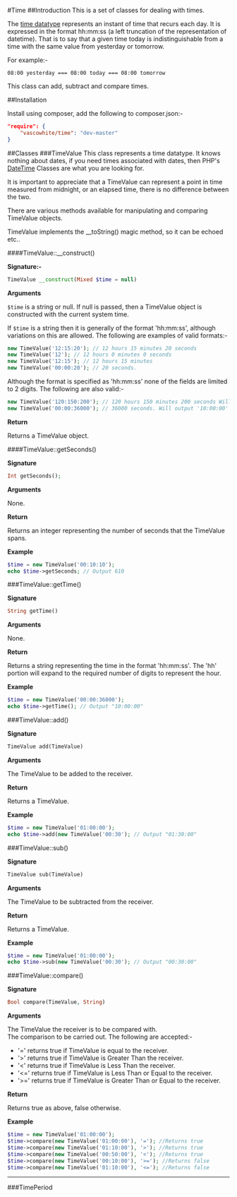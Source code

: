 #Time
##Introduction
This is a set of classes for dealing with times.

The [time datatype][1] represents an instant of time that recurs each day. It is expressed in the format hh:mm:ss
(a left truncation of the representation of datetime).  That is to say that a given time today is indistinguishable from
a time with the same value from yesterday or tomorrow.

For example:-

```
08:00 yesterday === 08:00 today === 08:00 tomorrow
```

This class can add, subtract and compare times.

##Installation

Install using composer, add the following to composer.json:-

```json
"require": {
    "vascowhite/time": "dev-master"
}
```

##Classes
###TimeValue
This class represents a time datatype. It knows nothing about dates, if you need times associated with dates, then PHP's
[DateTime][2] Classes are what you are looking for.

It is important to appreciate that a TimeValue can represent a point in time measured from midnight, or an elapsed time,
there is no difference between the two.

There are various methods available for manipulating and comparing TimeValue objects.

TimeValue implements the __toString() magic method, so it can be echoed etc..

####TimeValue::__construct()

__Signature:-__

```php
TimeValue __construct(Mixed $time = null)
```

__Arguments__

`$time` is a string or null.
If null is passed, then a TimeValue object is constructed with the current system time.

If `$time` is a string then it is generally of the format 'hh:mm:ss', although variations on this are allowed.
The following are examples of valid formats:-

```php
new TimeValue('12:15:20'); // 12 hours 15 minutes 20 seconds
new TimeValue('12'); // 12 hours 0 minutes 0 seconds
new TimeValue('12:15'); // 12 hours 15 minutes
new TimeValue('00:00:20'); // 20 seconds.
```

Although the format is specified as 'hh:mm:ss' none of the fields are limited to 2 digits. The following are also valid:-

```php
new TimeValue('120:150:200'); // 120 hours 150 minutes 200 seconds Will output '122:33:20'
new TimeValue('00:00:36000'); // 36000 seconds. Will output '10:00:00'
```

__Return__

Returns a TimeValue object.

####TimeValue::getSeconds()

__Signature__

```php
Int getSeconds();
```

__Arguments__

None.

__Return__

Returns an integer representing the number of seconds that the TimeValue spans.

__Example__

```php
$time = new TimeValue('00:10:10');
echo $time->getSeconds; // Output 610
```

###TimeValue::getTime()

__Signature__

```php
String getTime()
```

__Arguments__

None.

__Return__

Returns a string representing the time in the format 'hh:mm:ss'.
The 'hh' portion will expand to the required number of digits to represent the hour.

__Example__

```php
$time = new TimeValue('00:00:36000');
echo $time->getTime(); // Output "10:00:00"
```

###TimeValue::add()

__Signature__

```php
TimeValue add(TimeValue)
```

__Arguments__

The TimeValue to be added to the receiver.

__Return__

Returns a TimeValue.

__Example__

```php
$time = new TimeValue('01:00:00');
echo $time->add(new TimeValue('00:30'); // Output "01:30:00"
```

###TimeValue::sub()

__Signature__

```php
TimeValue sub(TimeValue)
```

__Arguments__

The TimeValue to be subtracted from the receiver.

__Return__

Returns a TimeValue.

__Example__

```php
$time = new TimeValue('01:00:00');
echo $time->sub(new TimeValue('00:30'); // Output "00:30:00"
```
###TimeValue::compare()


__Signature__

```php
Bool compare(TimeValue, String)
```

__Arguments__

The TimeValue the receiver is to be compared with.  
The comparison to be carried out. The following are accepted:-

 -  '=' returns true if TimeValue is equal to the receiver.
 -  '>' returns true if TimeValue is Greater Than the receiver.
 -  '<' returns true if TimeValue is Less Than the receiver.
 -  '<=' returns true if TimeValue is Less Than or Equal to the receiver.
 -  '>=' returns true if TimeValue is Greater Than or Equal to the receiver.

__Return__

 Returns true as above, false otherwise.

__Example__

```php
$time = new TimeValue('01:00:00');
$time->compare(new TimeValue('01:00:00'), '='); //Returns true
$time->compare(new TimeValue('01:10:00'), '>'); //Returns true
$time->compare(new TimeValue('00:50:00'), '<'); //Returns true
$time->compare(new TimeValue('00:10:00'), '>='); //Returns false
$time->compare(new TimeValue('01:10:00'), '<='); //Returns false
```
---

###TimePeriod

[1]: http://www.hackcraft.net/web/datetime/#time
[2]: http://php.net/datetime
